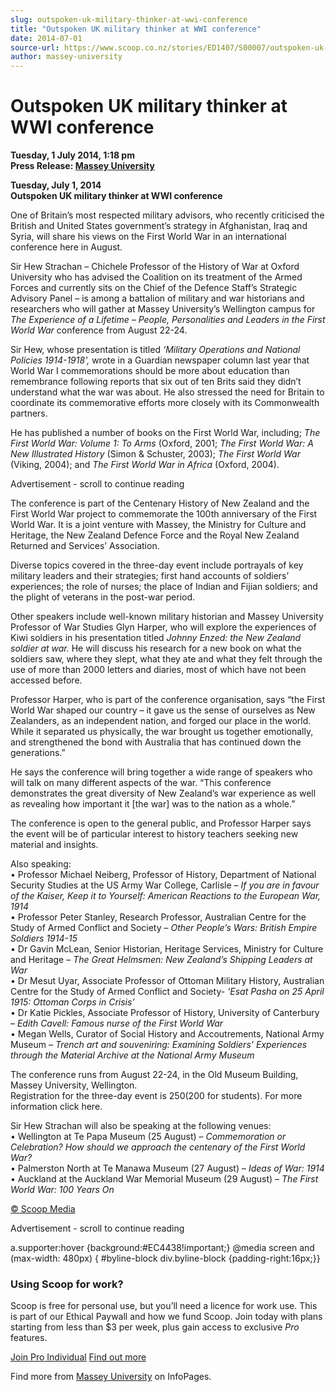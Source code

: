 ```yaml
---
slug: outspoken-uk-military-thinker-at-wwi-conference
title: "Outspoken UK military thinker at WWI conference"
date: 2014-07-01
source-url: https://www.scoop.co.nz/stories/ED1407/S00007/outspoken-uk-military-thinker-at-wwi-conference.htm
author: massey-university
---
```

Outspoken UK military thinker at WWI conference
===============================================

**Tuesday, 1 July 2014, 1:18 pm**  
**Press Release: [Massey University](https://info.scoop.co.nz/Massey_University)**

**Tuesday, July 1, 2014**  
**Outspoken UK military thinker at WWI conference**

One of Britain’s most respected military advisors, who recently criticised the British and United States government’s strategy in Afghanistan, Iraq and Syria, will share his views on the First World War in an international conference here in August.

Sir Hew Strachan – Chichele Professor of the History of War at Oxford University who has advised the Coalition on its treatment of the Armed Forces and currently sits on the Chief of the Defence Staff’s Strategic Advisory Panel – is among a battalion of military and war historians and researchers who will gather at Massey University’s Wellington campus for _The Experience of a Lifetime – People, Personalities and Leaders in the First World War_ conference from August 22-24.

Sir Hew, whose presentation is titled _‘Military Operations and National Policies 1914-1918',_ wrote in a Guardian newspaper column last year that World War I commemorations should be more about education than remembrance following reports that six out of ten Brits said they didn’t understand what the war was about. He also stressed the need for Britain to coordinate its commemorative efforts more closely with its Commonwealth partners.

He has published a number of books on the First World War, including; _The First World War: Volume 1: To Arms_ (Oxford, 2001; _The First World War: A New Illustrated History_ (Simon & Schuster, 2003); _The First World War_ (Viking, 2004); and _The First World War in Africa_ (Oxford, 2004).

Advertisement - scroll to continue reading





The conference is part of the Centenary History of New Zealand and the First World War project to commemorate the 100th anniversary of the First World War. It is a joint venture with Massey, the Ministry for Culture and Heritage, the New Zealand Defence Force and the Royal New Zealand Returned and Services’ Association.

Diverse topics covered in the three-day event include portrayals of key military leaders and their strategies; first hand accounts of soldiers’ experiences; the role of nurses; the place of Indian and Fijian soldiers; and the plight of veterans in the post-war period.

Other speakers include well-known military historian and Massey University Professor of War Studies Glyn Harper, who will explore the experiences of Kiwi soldiers in his presentation titled _Johnny Enzed: the New Zealand soldier at war._ He will discuss his research for a new book on what the soldiers saw, where they slept, what they ate and what they felt through the use of more than 2000 letters and diaries, most of which have not been accessed before.

  
Professor Harper, who is part of the conference organisation, says “the First World War shaped our country – it gave us the sense of ourselves as New Zealanders, as an independent nation, and forged our place in the world. While it separated us physically, the war brought us together emotionally, and strengthened the bond with Australia that has continued down the generations.”

He says the conference will bring together a wide range of speakers who will talk on many different aspects of the war. “This conference demonstrates the great diversity of New Zealand’s war experience as well as revealing how important it \[the war\] was to the nation as a whole.”

The conference is open to the general public, and Professor Harper says the event will be of particular interest to history teachers seeking new material and insights.

Also speaking:  
• Professor Michael Neiberg, Professor of History, Department of National Security Studies at the US Army War College, Carlisle – _If you are in favour of the Kaiser, Keep it to Yourself: American Reactions to the European War, 1914_  
• Professor Peter Stanley, Research Professor, Australian Centre for the Study of Armed Conflict and Society – _Other People’s Wars: British Empire Soldiers 1914-15_  
• Dr Gavin McLean, Senior Historian, Heritage Services, Ministry for Culture and Heritage – _The Great Helmsmen: New Zealand’s Shipping Leaders at War_  
• Dr Mesut Uyar, Associate Professor of Ottoman Military History, Australian Centre for the Study of Armed Conflict and Society- _‘Esat Pasha on 25 April 1915: Ottoman Corps in Crisis’_  
• Dr Katie Pickles, Associate Professor of History, University of Canterbury – _Edith Cavell: Famous nurse of the First World War_  
• Megan Wells, Curator of Social History and Accoutrements, National Army Museum – _Trench art and souveniring: Examining Soldiers’ Experiences through the Material Archive at the National Army Museum_

The conference runs from August 22-24, in the Old Museum Building, Massey University, Wellington.  
Registration for the three-day event is $250 ($200 for students). For more information click here.

Sir Hew Strachan will also be speaking at the following venues:  
• Wellington at Te Papa Museum (25 August) – _Commemoration or Celebration? How should we approach the centenary of the First World War?_  
• Palmerston North at Te Manawa Museum (27 August) – _Ideas of War: 1914_  
• Auckland at the Auckland War Memorial Museum (29 August) – _The First World War: 100 Years On_

  

[© Scoop Media](http://www.scoop.co.nz/about/terms.html)  

Advertisement - scroll to continue reading



a.supporter:hover {background:#EC4438!important;} @media screen and (max-width: 480px) { #byline-block div.byline-block {padding-right:16px;}}

### Using Scoop for work?

Scoop is free for personal use, but you’ll need a licence for work use. This is part of our Ethical Paywall and how we fund Scoop. Join today with plans starting from less than $3 per week, plus gain access to exclusive _Pro_ features.  
  
[Join Pro Individual](https://pro.scoop.co.nz/Individual/?from=ProIn24) [Find out more](https://pro.scoop.co.nz/using-scoop-for-work/?from=ProIn24)

Find more from [Massey University](https://info.scoop.co.nz/Massey_University) on InfoPages.